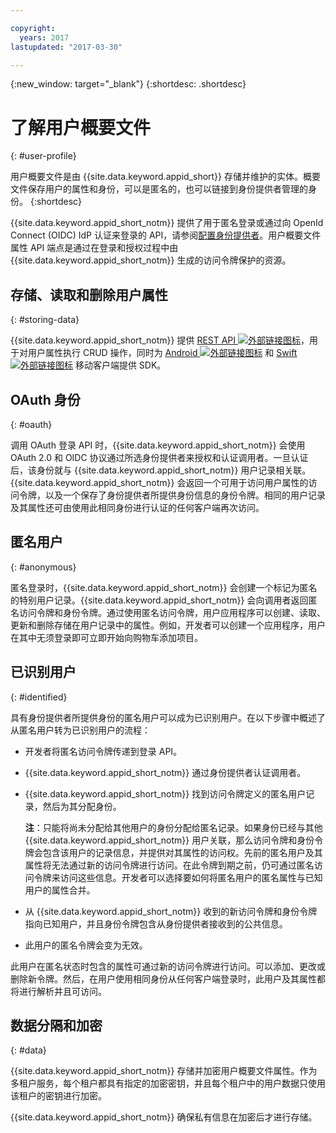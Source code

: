 ```yaml
---

copyright:
  years: 2017
lastupdated: "2017-03-30"

---
```


{:new_window: target="_blank"}
{:shortdesc: .shortdesc}


# 了解用户概要文件
{: #user-profile}

用户概要文件是由 {{site.data.keyword.appid_short}} 存储并维护的实体。概要文件保存用户的属性和身份，可以是匿名的，也可以链接到身份提供者管理的身份。
{:shortdesc}

{{site.data.keyword.appid_short_notm}} 提供了用于匿名登录或通过向 OpenId Connect (OIDC) IdP 认证来登录的 API，请参阅[配置身份提供者](/docs/services/appid/identity-providers.html#setting-up-idp)。用户概要文件属性 API 端点是通过在登录和授权过程中由 {{site.data.keyword.appid_short_notm}} 生成的访问令牌保护的资源。


## 存储、读取和删除用户属性
{: #storing-data}



{{site.data.keyword.appid_short_notm}} 提供 <a href="https://appid-profiles.ng.bluemix.net/swagger-ui/index.html#/" target="_blank">REST API <img src="../../icons/launch-glyph.svg" alt="外部链接图标"></a>，用于对用户属性执行 CRUD 操作，同时为 <a href="https://github.com/ibm-cloud-security/appid-clientsdk-android" target="_blank">Android <img src="../../icons/launch-glyph.svg" alt="外部链接图标"></a> 和 <a href="https://github.com/ibm-cloud-security/appid-clientsdk-swift" target="_blank">Swift <img src="../../icons/launch-glyph.svg" alt="外部链接图标"></a> 移动客户端提供 SDK。


## OAuth 身份
{: #oauth}

调用 OAuth 登录 API 时，{{site.data.keyword.appid_short_notm}} 会使用 OAuth 2.0 和 OIDC 协议通过所选身份提供者来授权和认证调用者。一旦认证后，该身份就与 {{site.data.keyword.appid_short_notm}} 用户记录相关联。{{site.data.keyword.appid_short_notm}} 会返回一个可用于访问用户属性的访问令牌，以及一个保存了身份提供者所提供身份信息的身份令牌。相同的用户记录及其属性还可由使用此相同身份进行认证的任何客户端再次访问。


## 匿名用户
{: #anonymous}

匿名登录时，{{site.data.keyword.appid_short_notm}} 会创建一个标记为匿名的特别用户记录。{{site.data.keyword.appid_short_notm}} 会向调用者返回匿名访问令牌和身份令牌。通过使用匿名访问令牌，用户应用程序可以创建、读取、更新和删除存储在用户记录中的属性。例如，开发者可以创建一个应用程序，用户在其中无须登录即可立即开始向购物车添加项目。


## 已识别用户
{: #identified}

具有身份提供者所提供身份的匿名用户可以成为已识别用户。在以下步骤中概述了从匿名用户转为已识别用户的流程：

* 开发者将匿名访问令牌传递到登录 API。
* {{site.data.keyword.appid_short_notm}} 通过身份提供者认证调用者。
* {{site.data.keyword.appid_short_notm}} 找到访问令牌定义的匿名用户记录，然后为其分配身份。
    

    **注**：只能将尚未分配给其他用户的身份分配给匿名记录。如果身份已经与其他 {{site.data.keyword.appid_short_notm}} 用户关联，那么访问令牌和身份令牌会包含该用户的记录信息，并提供对其属性的访问权。先前的匿名用户及其属性将无法通过新的访问令牌进行访问。在此令牌到期之前，仍可通过匿名访问令牌来访问这些信息。开发者可以选择要如何将匿名用户的匿名属性与已知用户的属性合并。

* 从 {{site.data.keyword.appid_short_notm}} 收到的新访问令牌和身份令牌指向已知用户，并且身份令牌包含从身份提供者接收到的公共信息。
* 此用户的匿名令牌会变为无效。

此用户在匿名状态时包含的属性可通过新的访问令牌进行访问。可以添加、更改或删除新令牌。然后，在用户使用相同身份从任何客户端登录时，此用户及其属性都将进行解析并且可访问。


## 数据分隔和加密
{: #data}

{{site.data.keyword.appid_short_notm}} 存储并加密用户概要文件属性。作为多租户服务，每个租户都具有指定的加密密钥，并且每个租户中的用户数据只使用该租户的密钥进行加密。

{{site.data.keyword.appid_short_notm}} 确保私有信息在加密后才进行存储。

